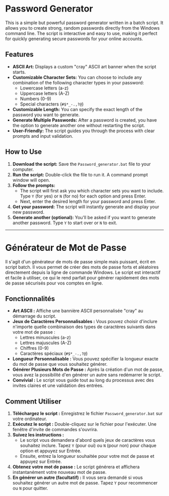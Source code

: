 # Password Generator

This is a simple but powerful password generator written in a batch script. It allows you to create strong, random passwords directly from the Windows command line. The script is interactive and easy to use, making it perfect for quickly generating secure passwords for your online accounts.

## Features

-   **ASCII Art:** Displays a custom "cray" ASCII art banner when the script starts.
-   **Customizable Character Sets:** You can choose to include any combination of the following character types in your password:
    -   Lowercase letters (a-z)
    -   Uppercase letters (A-Z)
    -   Numbers (0-9)
    -   Special characters (`#$*_-.,?@`)
-   **Customizable Length:** You can specify the exact length of the password you want to generate.
-   **Generate Multiple Passwords:** After a password is created, you have the option to generate another one without restarting the script.
-   **User-Friendly:** The script guides you through the process with clear prompts and input validation.

## How to Use

1.  **Download the script:** Save the `Password_generator.bat` file to your computer.
2.  **Run the script:** Double-click the file to run it. A command prompt window will open.
3.  **Follow the prompts:**
    -   The script will first ask you which character sets you want to include. Type `Y` (for yes) or `N` (for no) for each option and press Enter.
    -   Next, enter the desired length for your password and press Enter.
4.  **Get your password:** The script will instantly generate and display your new password.
5.  **Generate another (optional):** You'll be asked if you want to generate another password. Type `Y` to start over or `N` to exit.

---

# Générateur de Mot de Passe

Il s'agit d'un générateur de mots de passe simple mais puissant, écrit en script batch. Il vous permet de créer des mots de passe forts et aléatoires directement depuis la ligne de commande Windows. Le script est interactif et facile à utiliser, ce qui le rend parfait pour générer rapidement des mots de passe sécurisés pour vos comptes en ligne.

## Fonctionnalités

-   **Art ASCII :** Affiche une bannière ASCII personnalisée "cray" au démarrage du script.
-   **Jeux de Caractères Personnalisables :** Vous pouvez choisir d'inclure n'importe quelle combinaison des types de caractères suivants dans votre mot de passe :
    -   Lettres minuscules (a-z)
    -   Lettres majuscules (A-Z)
    -   Chiffres (0-9)
    -   Caractères spéciaux (`#$*_-.,?@`)
-   **Longueur Personnalisable :** Vous pouvez spécifier la longueur exacte du mot de passe que vous souhaitez générer.
-   **Générer Plusieurs Mots de Passe :** Après la création d'un mot de passe, vous avez la possibilité d'en générer un autre sans redémarrer le script.
-   **Convivial :** Le script vous guide tout au long du processus avec des invites claires et une validation des entrées.

## Comment Utiliser

1.  **Téléchargez le script :** Enregistrez le fichier `Password_generator.bat` sur votre ordinateur.
2.  **Exécutez le script :** Double-cliquez sur le fichier pour l'exécuter. Une fenêtre d'invite de commandes s'ouvrira.
3.  **Suivez les instructions :**
    -   Le script vous demandera d'abord quels jeux de caractères vous souhaitez inclure. Tapez `Y` (pour oui) ou `N` (pour non) pour chaque option et appuyez sur Entrée.
    -   Ensuite, entrez la longueur souhaitée pour votre mot de passe et appuyez sur Entrée.
4.  **Obtenez votre mot de passe :** Le script générera et affichera instantanément votre nouveau mot de passe.
5.  **En générer un autre (facultatif) :** Il vous sera demandé si vous souhaitez générer un autre mot de passe. Tapez `Y` pour recommencer ou `N` pour quitter. 
